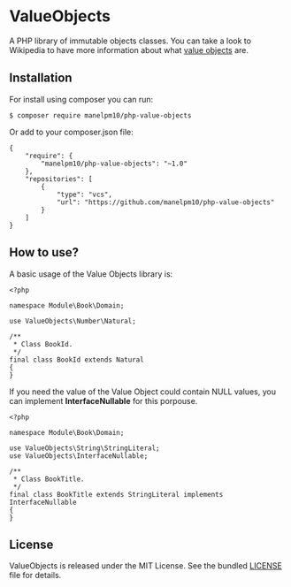 ValueObjects
============

A PHP library of immutable objects classes. You can take a look to Wikipedia to have more information about what [value objects](https://en.wikipedia.org/wiki/Value_object) are.

Installation
------------

For install using composer you can run:

`$ composer require manelpm10/php-value-objects` 

Or add to your composer.json file:

```
{
    "require": {
        "manelpm10/php-value-objects": "~1.0"
    },
    "repositories": [
        {
            "type": "vcs",
            "url": "https://github.com/manelpm10/php-value-objects"
        }
    ]
}
```

How to use?
-----------

A basic usage of the Value Objects library is:

```
<?php
 
namespace Module\Book\Domain;
 
use ValueObjects\Number\Natural;
 
/**
 * Class BookId.
 */
final class BookId extends Natural
{
}

```

If you need the value of the Value Object could contain NULL values, you can implement **InterfaceNullable** for this porpouse.


```
<?php
 
namespace Module\Book\Domain;
 
use ValueObjects\String\StringLiteral;
use ValueObjects\InterfaceNullable;
 
/**
 * Class BookTitle.
 */
final class BookTitle extends StringLiteral implements InterfaceNullable
{
}

```

License
-------

ValueObjects is released under the MIT License. See the bundled [LICENSE](/LICENSE) file for
details.

